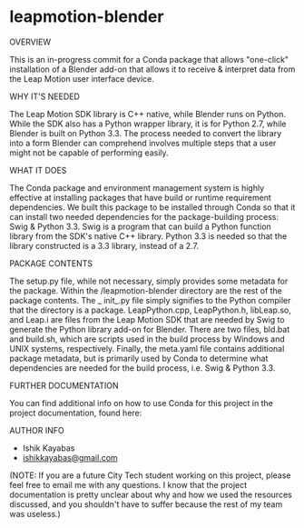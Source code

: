 leapmotion-blender
==================

OVERVIEW

This is an in-progress commit for a Conda package that allows "one-click" installation of a Blender add-on that allows it 
to receive & interpret data from the Leap Motion user interface device.


WHY IT'S NEEDED

The Leap Motion SDK library is C++ native, while Blender runs on Python. While the SDK also has a Python wrapper library, it
is for Python 2.7, while Blender is built on Python 3.3. The process needed to convert the library into a form Blender can 
comprehend involves multiple steps that a user might not be capable of performing easily.


WHAT IT DOES

The Conda package and environment management system is highly effective at installing packages that have build or runtime
requirement dependencies. We built this package to be installed through Conda so that it can install two needed
dependencies for the package-building process: Swig & Python 3.3. Swig is a program that can build a Python function library
from the SDK's native C++ library. Python 3.3 is needed so that the library constructed is a 3.3 library, instead of a 2.7.


PACKAGE CONTENTS

The setup.py file, while not necessary, simply provides some metadata for the package. Within the /leapmotion-blender
directory are the rest of the package contents. The _ init_.py file simply signifies to the Python compiler that the
directory is a package. LeapPython.cpp, LeapPython.h, libLeap.so, and Leap.i are files from the Leap Motion
SDK that are needed by Swig to generate the Python library add-on for Blender. There are two files, bld.bat and build.sh,
which are scripts used in the build process by Windows and UNIX systems, respectively. Finally, the meta.yaml file contains
additional package metadata, but is primarily used by Conda to determine what dependencies are needed for the build process,
i.e. Swig & Python 3.3.


FURTHER DOCUMENTATION

You can find additional info on how to use Conda for this project in the project documentation, found here:



AUTHOR INFO

- Ishik Kayabas
- ishikkayabas@gmail.com

(NOTE: If you are a future City Tech student working on this project, please feel free to email me with any questions. I
know that the project documentation is pretty unclear about why and how we used the resources discussed, and you shouldn't
have to suffer because the rest of my team was useless.)
